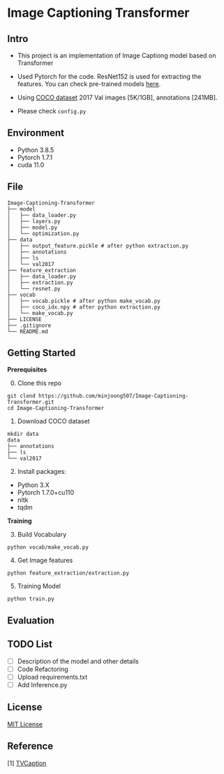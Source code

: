 # Image Captioning Transformer

## Intro

- This project is an implementation of Image Captiong model based on Transformer

- Used Pytorch for the code. ResNet152 is used for extracting the features. You can check pre-trained models [here](https://github.com/pytorch/vision/tree/master/torchvision/models).

- Using [COCO dataset](https://cocodataset.org/#home) 2017 Val images [5K/1GB], annotations [241MB].

- Please check `config.py`

## Environment

- Python 3.8.5
- Pytorch 1.7.1
- cuda 11.0

## File
```
Image-Captioning-Transformer
├── model
│   ├── data_loader.py
│   ├── layers.py
│   ├── model.py
│   └── optimization.py
├── data
│   ├── output_feature.pickle # after python extraction.py
│   ├── annotations
│   ├── ls
│   └── val2017
├── feature_extraction
│   ├── data_loader.py
│   ├── extraction.py
│   └── resnet.py
├── vocab
│   ├── vocab.pickle # after python make_vocab.py
│   ├── coco_idx.npy # after python extraction.py
│   └── make_vocab.py
├── LICENSE
├── .gitignore
└── README.md
```

## Getting Started
**Prerequisites**

0. Clone this repo
```
git clond https://github.com/minjoong507/Image-Captioning-Transformer.git
cd Image-Captioning-Transformer
```

1. Download COCO dataset
```
mkdir data
data
├── annotations
├── ls
└── val2017
```

2. Install packages:

- Python 3.X
- Pytorch 1.7.0+cu110
- nltk
- tqdm

**Training**

3. Build Vocabulary


```
python vocab/make_vocab.py
```

4. Get Image features


```
python feature_extraction/extraction.py
```

5. Training Model

```
python train.py
```

## Evaluation


## TODO List
- [ ] Description of the model and other details
- [ ] Code Refactoring
- [ ] Upload requirements.txt
- [ ] Add Inference.py

## License
[MIT License](https://opensource.org/licenses/MIT)

## Reference
[1] [TVCaption](https://github.com/jayleicn/TVCaption)
